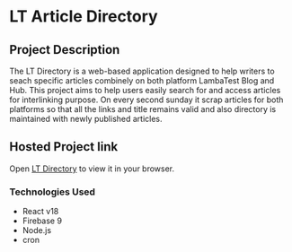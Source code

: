 # LT Article Directory

## Project Description

The LT Directory is a web-based application designed to help writers to seach specific articles combinely on both platform LambaTest Blog and Hub. This project aims to help users easily search for and access articles for interlinking purpose. On every second sunday it scrap articles for both platforms so that all the links and title remains valid and also directory is maintained with newly published articles.

## Hosted Project link

Open [LT Directory](https://ltdirectory.netlify.app/) to view it in your browser.

### Technologies Used

- React v18
- Firebase 9
- Node.js
- cron
